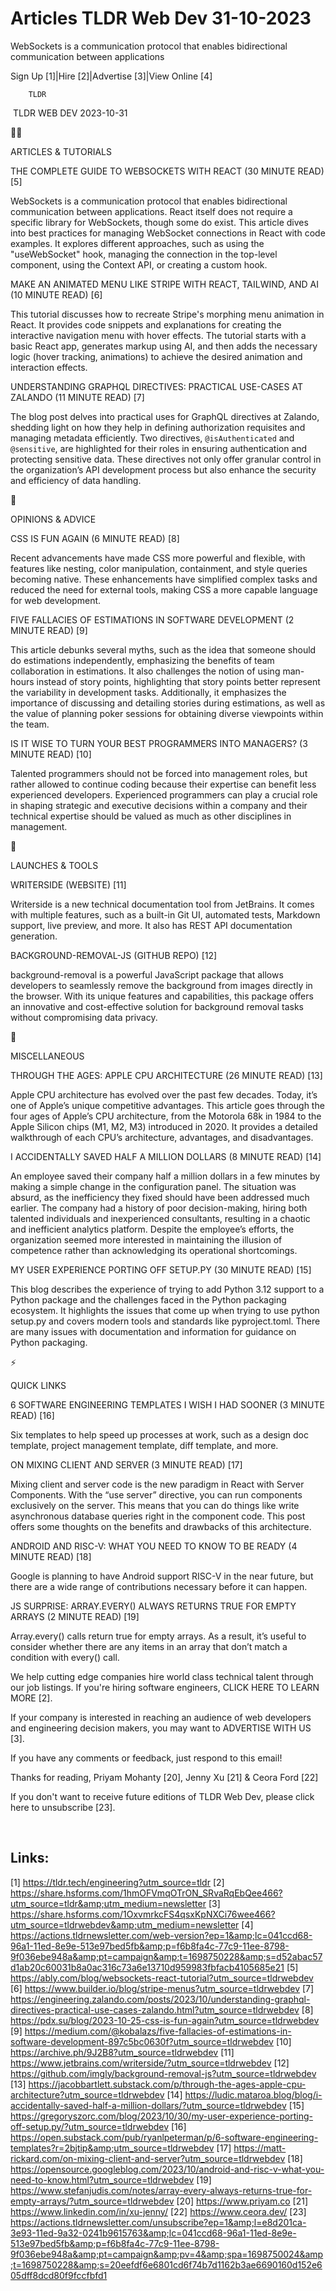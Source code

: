 # Articles TLDR Web Dev 31-10-2023

WebSockets is a communication protocol that enables bidirectional
communication between applications  

Sign Up [1]|Hire [2]|Advertise [3]|View Online [4] 

		TLDR 

 TLDR WEB DEV 2023-10-31

🧑‍💻 

ARTICLES & TUTORIALS

 THE COMPLETE GUIDE TO WEBSOCKETS WITH REACT (30 MINUTE READ) [5] 

 WebSockets is a communication protocol that enables bidirectional
communication between applications. React itself does not require a
specific library for WebSockets, though some do exist. This article
dives into best practices for managing WebSocket connections in React
with code examples. It explores different approaches, such as using
the "useWebSocket" hook, managing the connection in the top-level
component, using the Context API, or creating a custom hook. 

 MAKE AN ANIMATED MENU LIKE STRIPE WITH REACT, TAILWIND, AND AI (10
MINUTE READ) [6] 

 This tutorial discusses how to recreate Stripe's morphing menu
animation in React. It provides code snippets and explanations for
creating the interactive navigation menu with hover effects. The
tutorial starts with a basic React app, generates markup using AI, and
then adds the necessary logic (hover tracking, animations) to achieve
the desired animation and interaction effects. 

 UNDERSTANDING GRAPHQL DIRECTIVES: PRACTICAL USE-CASES AT ZALANDO (11
MINUTE READ) [7] 

 The blog post delves into practical uses for GraphQL directives at
Zalando, shedding light on how they help in defining authorization
requisites and managing metadata efficiently. Two directives,
`@isAuthenticated` and `@sensitive`, are highlighted for their roles
in ensuring authentication and protecting sensitive data. These
directives not only offer granular control in the organization’s API
development process but also enhance the security and efficiency of
data handling. 

🧠 

OPINIONS & ADVICE

 CSS IS FUN AGAIN (6 MINUTE READ) [8] 

 Recent advancements have made CSS more powerful and flexible, with
features like nesting, color manipulation, containment, and style
queries becoming native. These enhancements have simplified complex
tasks and reduced the need for external tools, making CSS a more
capable language for web development. 

 FIVE FALLACIES OF ESTIMATIONS IN SOFTWARE DEVELOPMENT (2 MINUTE READ)
[9] 

 This article debunks several myths, such as the idea that someone
should do estimations independently, emphasizing the benefits of team
collaboration in estimations. It also challenges the notion of using
man-hours instead of story points, highlighting that story points
better represent the variability in development tasks. Additionally,
it emphasizes the importance of discussing and detailing stories
during estimations, as well as the value of planning poker sessions
for obtaining diverse viewpoints within the team. 

 IS IT WISE TO TURN YOUR BEST PROGRAMMERS INTO MANAGERS? (3 MINUTE
READ) [10] 

 Talented programmers should not be forced into management roles, but
rather allowed to continue coding because their expertise can benefit
less experienced developers. Experienced programmers can play a
crucial role in shaping strategic and executive decisions within a
company and their technical expertise should be valued as much as
other disciplines in management. 

🚀 

LAUNCHES & TOOLS

 WRITERSIDE (WEBSITE) [11] 

 Writerside is a new technical documentation tool from JetBrains. It
comes with multiple features, such as a built-in Git UI, automated
tests, Markdown support, live preview, and more. It also has REST API
documentation generation. 

 BACKGROUND-REMOVAL-JS (GITHUB REPO) [12] 

 background-removal is a powerful JavaScript package that allows
developers to seamlessly remove the background from images directly in
the browser. With its unique features and capabilities, this package
offers an innovative and cost-effective solution for background
removal tasks without compromising data privacy. 

🎁 

MISCELLANEOUS

 THROUGH THE AGES: APPLE CPU ARCHITECTURE (26 MINUTE READ) [13] 

 Apple CPU architecture has evolved over the past few decades. Today,
it’s one of Apple’s unique competitive advantages. This article
goes through the four ages of Apple’s CPU architecture, from the
Motorola 68k in 1984 to the Apple Silicon chips (M1, M2, M3)
introduced in 2020. It provides a detailed walkthrough of each CPU’s
architecture, advantages, and disadvantages. 

 I ACCIDENTALLY SAVED HALF A MILLION DOLLARS (8 MINUTE READ) [14] 

 An employee saved their company half a million dollars in a few
minutes by making a simple change in the configuration panel. The
situation was absurd, as the inefficiency they fixed should have been
addressed much earlier. The company had a history of poor
decision-making, hiring both talented individuals and inexperienced
consultants, resulting in a chaotic and inefficient analytics
platform. Despite the employee’s efforts, the organization seemed
more interested in maintaining the illusion of competence rather than
acknowledging its operational shortcomings. 

 MY USER EXPERIENCE PORTING OFF SETUP.PY (30 MINUTE READ) [15] 

 This blog describes the experience of trying to add Python 3.12
support to a Python package and the challenges faced in the Python
packaging ecosystem. It highlights the issues that come up when trying
to use python setup.py and covers modern tools and standards like
pyproject.toml. There are many issues with documentation and
information for guidance on Python packaging. 

⚡ 

QUICK LINKS

 6 SOFTWARE ENGINEERING TEMPLATES I WISH I HAD SOONER (3 MINUTE READ)
[16] 

 Six templates to help speed up processes at work, such as a design
doc template, project management template, diff template, and more. 

 ON MIXING CLIENT AND SERVER (3 MINUTE READ) [17] 

 Mixing client and server code is the new paradigm in React with
Server Components. With the “use server” directive, you can run
components exclusively on the server. This means that you can do
things like write asynchronous database queries right in the component
code. This post offers some thoughts on the benefits and drawbacks of
this architecture. 

 ANDROID AND RISC-V: WHAT YOU NEED TO KNOW TO BE READY (4 MINUTE READ)
[18] 

 Google is planning to have Android support RISC-V in the near future,
but there are a wide range of contributions necessary before it can
happen. 

 JS SURPRISE: ARRAY.EVERY() ALWAYS RETURNS TRUE FOR EMPTY ARRAYS (2
MINUTE READ) [19] 

 Array.every() calls return true for empty arrays. As a result, it’s
useful to consider whether there are any items in an array that
don’t match a condition with every() call. 

 We help cutting edge companies hire world class technical talent
through our job listings. If you're hiring software engineers, CLICK
HERE TO LEARN MORE [2]. 

If your company is interested in reaching an audience of web
developers and engineering decision makers, you may want to ADVERTISE
WITH US [3]. 

If you have any comments or feedback, just respond to this email! 

Thanks for reading, 
Priyam Mohanty [20], Jenny Xu [21] & Ceora Ford [22] 

If you don't want to receive future editions of TLDR Web Dev,
please click here to unsubscribe [23]. 

  

 

Links:
------
[1] https://tldr.tech/engineering?utm_source=tldr
[2] https://share.hsforms.com/1hmOFVmqOTrON_SRvaRqEbQee466?utm_source=tldr&amp;utm_medium=newsletter
[3] https://share.hsforms.com/1OxvmrkcFS4qsxKpNXCi76wee466?utm_source=tldrwebdev&amp;utm_medium=newsletter
[4] https://actions.tldrnewsletter.com/web-version?ep=1&amp;lc=041ccd68-96a1-11ed-8e9e-513e97bed5fb&amp;p=f6b8fa4c-77c9-11ee-8798-9f036ebe948a&amp;pt=campaign&amp;t=1698750228&amp;s=d52abac57d1ab20c60031b8a0ac316c73a6e13710d959983fbfacb4105685e21
[5] https://ably.com/blog/websockets-react-tutorial?utm_source=tldrwebdev
[6] https://www.builder.io/blog/stripe-menus?utm_source=tldrwebdev
[7] https://engineering.zalando.com/posts/2023/10/understanding-graphql-directives-practical-use-cases-zalando.html?utm_source=tldrwebdev
[8] https://pdx.su/blog/2023-10-25-css-is-fun-again?utm_source=tldrwebdev
[9] https://medium.com/@kobalazs/five-fallacies-of-estimations-in-software-development-897c5bc0630f?utm_source=tldrwebdev
[10] https://archive.ph/9J2B8?utm_source=tldrwebdev
[11] https://www.jetbrains.com/writerside/?utm_source=tldrwebdev
[12] https://github.com/imgly/background-removal-js?utm_source=tldrwebdev
[13] https://jacobbartlett.substack.com/p/through-the-ages-apple-cpu-architecture?utm_source=tldrwebdev
[14] https://ludic.mataroa.blog/blog/i-accidentally-saved-half-a-million-dollars/?utm_source=tldrwebdev
[15] https://gregoryszorc.com/blog/2023/10/30/my-user-experience-porting-off-setup.py/?utm_source=tldrwebdev
[16] https://open.substack.com/pub/ryanlpeterman/p/6-software-engineering-templates?r=2bjtip&amp;utm_source=tldrwebdev
[17] https://matt-rickard.com/on-mixing-client-and-server?utm_source=tldrwebdev
[18] https://opensource.googleblog.com/2023/10/android-and-risc-v-what-you-need-to-know.html?utm_source=tldrwebdev
[19] https://www.stefanjudis.com/notes/array-every-always-returns-true-for-empty-arrays/?utm_source=tldrwebdev
[20] https://www.priyam.co
[21] https://www.linkedin.com/in/xu-jenny/
[22] https://www.ceora.dev/
[23] https://actions.tldrnewsletter.com/unsubscribe?ep=1&amp;l=e8d201ca-3e93-11ed-9a32-0241b9615763&amp;lc=041ccd68-96a1-11ed-8e9e-513e97bed5fb&amp;p=f6b8fa4c-77c9-11ee-8798-9f036ebe948a&amp;pt=campaign&amp;pv=4&amp;spa=1698750024&amp;t=1698750228&amp;s=20eefdf6e6801cd6f74b7d1162b3ae6690160d152e605dff8dcd80f9fccfbfd1